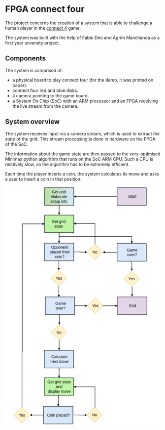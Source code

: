 # FPGA connect four

The project concerns the creation of a system that is able to challenge a human player in the [connect 4](https://en.wikipedia.org/wiki/Connect_Four) game.

The system was built with the help of Fabio Deo and Agrim Manchanda as a first year unversity project.

## Components

The system is comprised of:
- a physical board to play connect four (for the demo, it was printed on paper).
- connect four red and blue disks.
- a camera pointing to the game board.
- a System On Chip (SoC) with an ARM processor and an FPGA receiving the live stream from the camera.

## System overview

The system receives input via a camera stream, which is used to extract the state of the grid. This stream processing is done in hardware on the FPGA of the SoC.

The information about the game state are then passed to the very-optimised Minimax python algorithm that runs on the SoC ARM CPU. Such a CPU is relatively slow, so the algorithm has to be extremely efficient.

Each time the player inserts a coin, the system calculates its move and asks a user to insert a coin in that position.

![](./system-overview.png)
